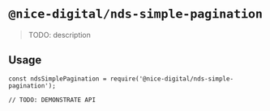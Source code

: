 # `@nice-digital/nds-simple-pagination`

> TODO: description

## Usage

```
const ndsSimplePagination = require('@nice-digital/nds-simple-pagination');

// TODO: DEMONSTRATE API
```

